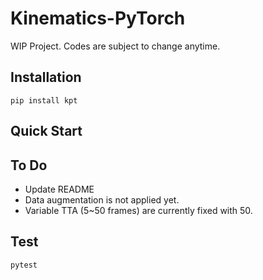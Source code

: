 # Kinematics-PyTorch
WIP Project. Codes are subject to change anytime.

## Installation

```
pip install kpt
```

## Quick Start


## To Do

* Update README
* Data augmentation is not applied yet.
* Variable TTA (5~50 frames) are currently fixed with 50.

## Test

```bash
pytest
```